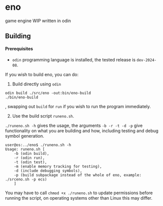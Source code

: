 # eno
game engine WIP written in odin

## Building

#### Prerequisites
- `odin` programming language is installed, the tested release is `dev-2024-08`.

If you wish to build eno, you can do:

1. Build directly using `odin`
```
odin build ./src/eno -out:bin/eno-build
./bin/eno-build
```
, swapping out `build` for `run` if you wish to run the program immediately.

2. Use the build script `runeno.sh`.

`./runeno.sh -h` gives the usage, the arguments `-b -r -t -d -p` give functionality on what you are building and how, including testing and debug symbol generation.
```
user@os:../eno$ ./runeno.sh -h
Usage: runeno.sh [
    -b (odin build), 
    -r (odin run), 
    -t (odin test), 
    -m (enable memory tracking for testing),
    -d (include debugging symbols), 
    -p (build subpackage instead of the whole of eno, example: ./srceno.sh -p ecs)
    ]
```
You may have to call `chmod +x ./runeno.sh` to update permissions before running the script, on operating systems other than Linux this may differ.
